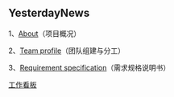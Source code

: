 ## YesterdayNews

1、[About](/about/about.md)（项目概况）

2、[Team profile](/profile/profile.md)（团队组建与分工）

3、[Requirement specification](/requirement/requirement.md)（需求规格说明书）

[工作看板](<https://github.com/CookiesChen/YesterdayNews/projects/1>)

